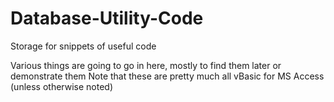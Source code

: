 Database-Utility-Code
=====================

Storage for snippets of useful code

Various things are going to go in here, mostly to find them later or demonstrate them
Note that these are pretty much all vBasic for MS Access (unless otherwise noted)

